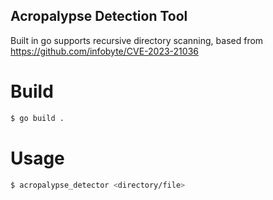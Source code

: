 ## Acropalypse Detection Tool

Built in go supports recursive directory scanning, based from
https://github.com/infobyte/CVE-2023-21036

# Build
```bash
$ go build .
```
# Usage
```bash
$ acropalypse_detector <directory/file>
```